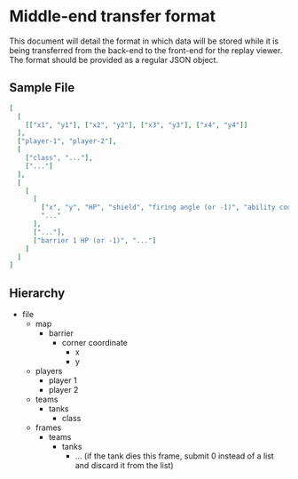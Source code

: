 # Middle-end transfer format

This document will detail the format in which data will be stored while it is being transferred from the back-end to the front-end for the replay viewer. The format should be provided as a regular JSON object.

## Sample File

```json
[
  [
    [["x1", "y1"], ["x2", "y2"], ["x3", "y3"], ["x4", "y4"]]
  ],
  ["player-1", "player-2"],
  [
    ["class", "..."],
    ["..."]
  ],
  [
    [
      [
        ["x", "y", "HP", "shield", "firing angle (or -1)", "ability cooldown", "ability target (or -1, or 0 for self-cast, or [x, y] for coordinate cast)"],
        "..."
      ],
      ["..."],
      ["barrier 1 HP (or -1)", "..."]
    ]
  ]
]
```

## Hierarchy

- file
  - map
    - barrier
      - corner coordinate
        - x
        - y
  - players
    - player 1
    - player 2
  - teams
    - tanks
      - class
  - frames
    - teams
      - tanks
        - ... (if the tank dies this frame, submit 0 instead of a list and discard it from the list)
